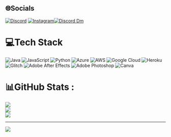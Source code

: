 
## 🌐Socials
[![Discord](https://img.shields.io/badge/Discord-%237289DA.svg?logo=discord&logoColor=white)](htttps://discord.gg/EMYb6KvGR4) [![Instagram](https://img.shields.io/badge/Instagram-%23E4405F.svg?logo=Instagram&logoColor=white)](https://instagram.com/parham_7979)[![Discord Dm](https://img.shields.io/badge/Discord-%237289DA.svg?logo=discord&logoColor=white)](https://discord.com/channels/@me/941233562676518993)

# 💻Tech Stack
![Java](https://img.shields.io/badge/java-%23ED8B00.svg?style=flat&logo=java&logoColor=white) ![JavaScript](https://img.shields.io/badge/javascript-%23323330.svg?style=flat&logo=javascript&logoColor=%23F7DF1E) ![Python](https://img.shields.io/badge/python-3670A0?style=flat&logo=python&logoColor=ffdd54) ![Azure](https://img.shields.io/badge/azure-%230072C6.svg?style=flat&logo=azure-devops&logoColor=white) ![AWS](https://img.shields.io/badge/AWS-%23FF9900.svg?style=flat&logo=amazon-aws&logoColor=white) ![Google Cloud](https://img.shields.io/badge/Google%20Cloud-%234285F4.svg?style=flat&logo=google-cloud&logoColor=white) ![Heroku](https://img.shields.io/badge/heroku-%23430098.svg?style=flat&logo=heroku&logoColor=white) ![Glitch](https://img.shields.io/badge/glitch-%233333FF.svg?style=flat&logo=glitch&logoColor=white) ![Adobe After Effects](https://img.shields.io/badge/Adobe%20After%20Effects-9999FF.svg?style=flat&logo=Adobe%20After%20Effects&logoColor=white) ![Adobe Photoshop](https://img.shields.io/badge/adobephotoshop-%2331A8FF.svg?style=flat&logo=adobephotoshop&logoColor=white) ![Canva](https://img.shields.io/badge/Canva-%2300C4CC.svg?style=flat&logo=Canva&logoColor=white)
# 📊GitHub Stats :
![](https://github-readme-stats.vercel.app/api?username=Parham7979&theme=onedark&hide_border=true&include_all_commits=true&count_private=true)<br/>
![](https://github-readme-streak-stats.herokuapp.com/?user=Parham7979&theme=onedark&hide_border=true)<br/>
![](https://github-readme-stats.vercel.app/api/top-langs/?username=Parham7979&theme=onedark&hide_border=true&include_all_commits=true&count_private=true&layout=compact)

---
[![](https://visitcount.itsvg.in/api?id=Parham7979&icon=5&color=4)](https://visitcount.itsvg.in)
